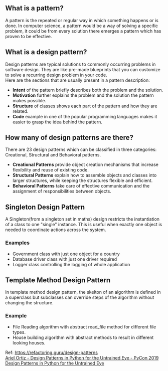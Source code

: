 ## What is a pattern?
A pattern is the repeated or regular way in which something happens or is done. In computer science, a pattern would be a way of solving a specific problem, it could be from every solution there emerges a pattern which has proven to be effective.

## What is a design pattern?
Design patterns are typical solutions to commonly occurring problems in software design. They are like pre-made blueprints that you can customize to solve a recurring design problem in your code. <br>
Here are the sections that are usually present in a pattern description:
- <b>Intent</b> of the pattern briefly describes both the problem and the solution.
- <b>Motivation</b> further explains the problem and the solution the pattern makes possible.
- <b>Structure</b> of classes shows each part of the pattern and how they are related.
- <b>Code</b> example in one of the popular programming languages makes it easier to grasp the idea behind the pattern.

## How many of design patterns are there?
There are 23 design patterns which can be classified in three categories: Creational, Structural and Behavioral patterns.<br>
- <b>Creational Patterns</b> provide object creation mechanisms that increase flexibility and reuse of existing code.
- <b>Structural Patterns</b> explain how to assemble objects and classes into larger structures, while keeping the structures flexible and efficient.
- <b>Behavioral Patterns</b> take care of effective communication and the assignment of responsibilities between objects.

## Singleton Design Pattern
A Singleton(from a singleton set in maths) design restricts the instantiation of a class to one "single" instance. This is useful when exactly one object is needed to coordinate actions across the system. <br>
### Examples
- Government class with just one object for a country
- Database driver class with just one driver required
- Logger class controlling the logging of whole application

## Template Method Design Pattern
In template method design pattern, the skelton of an algorithm is defined in a superclass but subclasses can override steps of the algorithm without changing the structure. <br>
### Example
- File Reading algorithm with abstract read_file method for different file types.
- House building algorithm with abstract methods to result in different looking houses. 

Ref: 
https://refactoring.guru/design-patterns <br>
[Ariel Ortiz - Design Patterns in Python for the Untrained Eye - PyCon 2019](https://www.youtube.com/watch?v=o1FZ_Bd4DSM) <br>
[Design Patterns in Python for the Untrained Eye](http://34.212.143.74/s201911/pycon2019/docs/design_patterns.html) <br>
